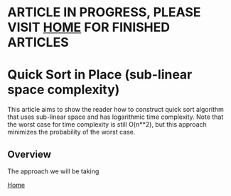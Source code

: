 # ARTICLE IN PROGRESS, PLEASE VISIT [HOME][home] FOR FINISHED ARTICLES

# Quick Sort in Place (sub-linear space complexity)

This article aims to show the reader how to construct quick sort algorithm that uses sub-linear space and has logarithmic time complexity. Note that the worst case for time complexity is still O(n**2), but this approach minimizes the probability of the worst case.

## Overview

The approach we will be taking

[Home][home]

[home]: ../README.md
